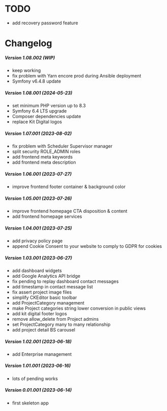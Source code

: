 TODO
====

 * add recovery password feature

Changelog
=========

##### Version 1.08.002 (WIP)
 * keep working
 * fix problem with Yarn encore prod during Ansible deployment
 * Symfony v6.4.8 update

##### Version 1.08.001 (2024-05-23)
 * set minimum PHP version up to 8.3
 * Symfony 6.4 LTS upgrade
 * Composer dependencies update
 * replace Kit Digital logos

##### Version 1.07.001 (2023-08-02)
 * fix problem with Scheduler Supervisor manager
 * split security ROLE_ADMIN roles
 * add frontend meta keywords
 * add frontend meta description

##### Version 1.06.001 (2023-07-27)
 * improve frontend footer container & background color

##### Version 1.05.001 (2023-07-26)
 * improve frontend homepage CTA disposition & content
 * add frontend homepage services

##### Version 1.04.001 (2023-07-25)
 * add privacy policy page
 * append Cookie Consent to your website to comply to GDPR for cookies 

##### Version 1.03.001 (2023-06-27)
 * add dashboard widgets
 * add Google Analytics API bridge
 * fix pending to replay dashboard contact messages
 * add timestamp in contact message list
 * fix assert project image files
 * simplify CKEditor basic toolbar
 * add ProjectCategory management
 * make Project categories string lower conversion in public views
 * add kit digital footer logos
 * remove allow_delete from Project admins
 * set ProjectCategory many to many relationship
 * add project detail BS carousel

##### Version 1.02.001 (2023-06-18)
 * add Enterprise management

##### Version 1.01.001 (2023-06-16)
 * lots of pending works

##### Version 0.01.001 (2023-06-14)
 * first skeleton app
